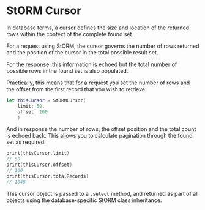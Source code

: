# StORM Cursor

In database terms, a cursor defines the size and location of the returned rows within the context of the complete found set.

For a request using StORM, the cursor governs the number of rows returned and the position of the cursor in the total possible result set.

For the response, this information is echoed but the total number of possible rows in the found set is also populated.

Practically, this means that for a request you set the number of rows and the offset from the first record that you wish to retrieve:

``` swift 
let thisCursor = StORMCursor(
	limit: 50,
	offset: 100
	)
```

And in response the number of rows, the offset position and the total count is echoed back. This allows you to calculate pagination through the found set as required.

``` swift 
print(thisCursor.limit)
// 50
print(thisCursor.offset)
// 100
print(thisCursor.totalRecords)
// 1045
```

This cursor object is passed to a `.select` method, and returned as part of all objects using the database-specific StORM class inheritance. 